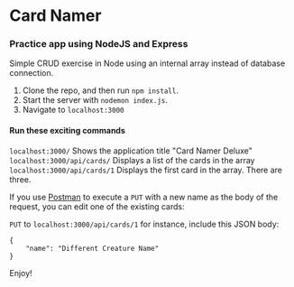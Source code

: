 # Card Namer

### Practice app using NodeJS and Express

Simple CRUD exercise in Node using an internal array instead of database connection.

1. Clone the repo, and then run `npm install`.
2. Start the server with `nodemon index.js`.
3. Navigate to `localhost:3000`

#### Run these exciting commands

`localhost:3000/`
Shows the application title "Card Namer Deluxe"
`localhost:3000/api/cards/`
Displays a list of the cards in the array
`localhost:3000/api/cards/1`
Displays the first card in the array.  There are three.

If you use [Postman](https://www.getpostman.com/) to execute a `PUT` with a new name as the body of the request, you can edit one of the existing cards:

`PUT` to `localhost:3000/api/cards/1` for instance, include this JSON body:
```
{
    "name": "Different Creature Name"
}
```

Enjoy!